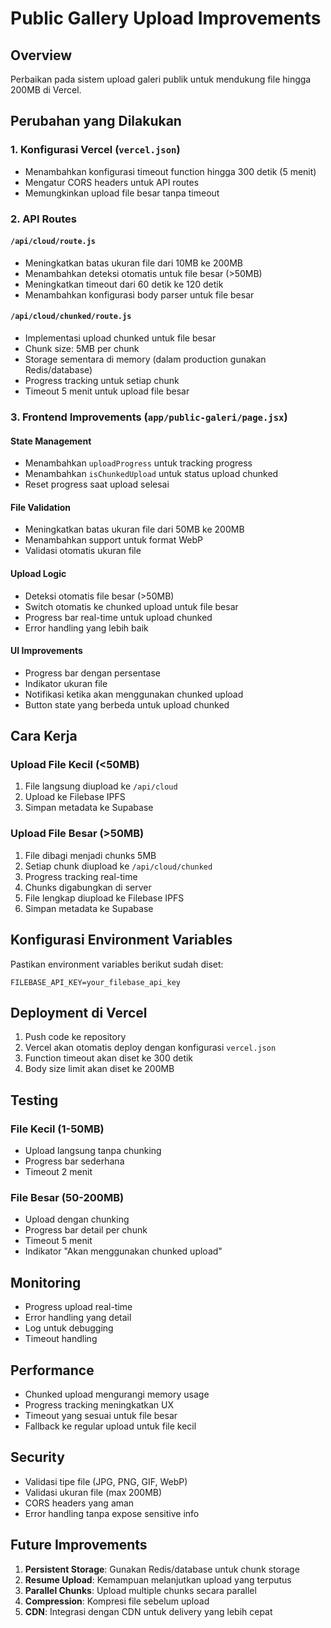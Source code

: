 # Public Gallery Upload Improvements

## Overview
Perbaikan pada sistem upload galeri publik untuk mendukung file hingga 200MB di Vercel.

## Perubahan yang Dilakukan

### 1. Konfigurasi Vercel (`vercel.json`)
- Menambahkan konfigurasi timeout function hingga 300 detik (5 menit)
- Mengatur CORS headers untuk API routes
- Memungkinkan upload file besar tanpa timeout

### 2. API Routes

#### `/api/cloud/route.js`
- Meningkatkan batas ukuran file dari 10MB ke 200MB
- Menambahkan deteksi otomatis untuk file besar (>50MB)
- Meningkatkan timeout dari 60 detik ke 120 detik
- Menambahkan konfigurasi body parser untuk file besar

#### `/api/cloud/chunked/route.js`
- Implementasi upload chunked untuk file besar
- Chunk size: 5MB per chunk
- Storage sementara di memory (dalam production gunakan Redis/database)
- Progress tracking untuk setiap chunk
- Timeout 5 menit untuk upload file besar

### 3. Frontend Improvements (`app/public-galeri/page.jsx`)

#### State Management
- Menambahkan `uploadProgress` untuk tracking progress
- Menambahkan `isChunkedUpload` untuk status upload chunked
- Reset progress saat upload selesai

#### File Validation
- Meningkatkan batas ukuran file dari 50MB ke 200MB
- Menambahkan support untuk format WebP
- Validasi otomatis ukuran file

#### Upload Logic
- Deteksi otomatis file besar (>50MB)
- Switch otomatis ke chunked upload untuk file besar
- Progress bar real-time untuk upload chunked
- Error handling yang lebih baik

#### UI Improvements
- Progress bar dengan persentase
- Indikator ukuran file
- Notifikasi ketika akan menggunakan chunked upload
- Button state yang berbeda untuk upload chunked

## Cara Kerja

### Upload File Kecil (<50MB)
1. File langsung diupload ke `/api/cloud`
2. Upload ke Filebase IPFS
3. Simpan metadata ke Supabase

### Upload File Besar (>50MB)
1. File dibagi menjadi chunks 5MB
2. Setiap chunk diupload ke `/api/cloud/chunked`
3. Progress tracking real-time
4. Chunks digabungkan di server
5. File lengkap diupload ke Filebase IPFS
6. Simpan metadata ke Supabase

## Konfigurasi Environment Variables

Pastikan environment variables berikut sudah diset:

```env
FILEBASE_API_KEY=your_filebase_api_key
```

## Deployment di Vercel

1. Push code ke repository
2. Vercel akan otomatis deploy dengan konfigurasi `vercel.json`
3. Function timeout akan diset ke 300 detik
4. Body size limit akan diset ke 200MB

## Testing

### File Kecil (1-50MB)
- Upload langsung tanpa chunking
- Progress bar sederhana
- Timeout 2 menit

### File Besar (50-200MB)
- Upload dengan chunking
- Progress bar detail per chunk
- Timeout 5 menit
- Indikator "Akan menggunakan chunked upload"

## Monitoring

- Progress upload real-time
- Error handling yang detail
- Log untuk debugging
- Timeout handling

## Performance

- Chunked upload mengurangi memory usage
- Progress tracking meningkatkan UX
- Timeout yang sesuai untuk file besar
- Fallback ke regular upload untuk file kecil

## Security

- Validasi tipe file (JPG, PNG, GIF, WebP)
- Validasi ukuran file (max 200MB)
- CORS headers yang aman
- Error handling tanpa expose sensitive info

## Future Improvements

1. **Persistent Storage**: Gunakan Redis/database untuk chunk storage
2. **Resume Upload**: Kemampuan melanjutkan upload yang terputus
3. **Parallel Chunks**: Upload multiple chunks secara parallel
4. **Compression**: Kompresi file sebelum upload
5. **CDN**: Integrasi dengan CDN untuk delivery yang lebih cepat
